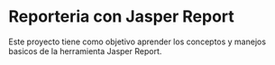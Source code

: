 Reporteria con Jasper Report
===
Este proyecto tiene como objetivo aprender los conceptos y manejos basicos de la herramienta Jasper Report.